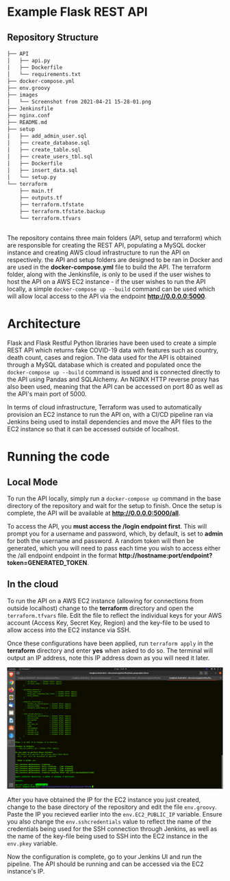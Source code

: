<h1>Example Flask REST API</h1>

<h2>Repository Structure</h2>

```
├── API
│   ├── api.py
│   ├── Dockerfile
│   └── requirements.txt
├── docker-compose.yml
├── env.groovy
├── images
│   └── Screenshot from 2021-04-21 15-28-01.png
├── Jenkinsfile
├── nginx.conf
├── README.md
├── setup
│   ├── add_admin_user.sql
│   ├── create_database.sql
│   ├── create_table.sql
│   ├── create_users_tbl.sql
│   ├── Dockerfile
│   ├── insert_data.sql
│   └── setup.py
└── terraform
    ├── main.tf
    ├── outputs.tf
    ├── terraform.tfstate
    ├── terraform.tfstate.backup
    └── terraform.tfvars


```

The repository contains three main folders (API, setup and terraform) which are
responsible for creating the REST API, populating a MySQL docker instance and creating
AWS cloud infrastructure to run the API on respectively. the API and setup folders
are designed to be ran in Docker and are used in the **docker-compose.yml** file 
to build the API. The terraform folder, along with the Jenkinsfile, is only to be
used if the user wishes to host the API on a AWS EC2 instance - if the user wishes to
run the API locally, a simple ```docker-compose up --build``` command can be used which
will allow local access to the API via the endpoint **http://0.0.0.0:5000**.

<h1>Architecture</h1>

Flask and Flask Restful Python libraries have been used to create a simple REST API
which returns fake COVID-19 data with features such as country, death count, cases and region.
The data used for the API is obtained through a MySQL database which is created and populated
once the ```docker-compose up --build``` command is issued and is connected directly to the API
using Pandas and SQLAlchemy. An NGINX HTTP reverse proxy has also been used, meaning that the API 
can be accessed on port 80 as well as the API's main port of 5000.

In terms of cloud infrastructure, Terraform was used to automatically provision an EC2 instance
to run the API on, with a CI/CD pipeline ran via Jenkins being used to install dependencies and
move the API files to the EC2 instance so that it can be accessed outside of localhost.


<h1>Running the code</h1>
<h2>Local Mode </h2>

To run the API locally, simply run a ```docker-compose up``` command in the base directory of the 
repository and wait for the setup to finish. Once the setup is complete, the API will be available
at **http://0.0.0.0:5000/all**.

To access the API, you **must access the /login endpoint first**. This will prompt you for a username
and password, which, by default, is set to **admin** for both the username and password. A random token
will then be generated, which you will need to pass each time you wish to access either the /all
endpoint endpoint in the format **http://hostname:port/endpoint?token=GENERATED_TOKEN**.

<h2>In the cloud</h2>

To run the API on a AWS EC2 instance (allowing for connections from outside localhost) change
to the **terraform** directory and open the ```terraform.tfvars``` file. Edit the file
to reflect the individual keys for your AWS account (Access Key, Secret Key, Region) and
the key-file to be used to allow access into the EC2 instance via SSH. 

Once these configurations have been applied, run ```terraform apply``` in the **terraform**
directory and enter **yes** when asked to do so. The terminal will output an IP address, note
this IP address down as you will need it later.

![alt-text](https://github.com/tomwelch2/ExampleFlaskAPI/blob/master/images/Screenshot%20from%202021-04-21%2015-28-01.png)

After you have obtained the IP for the EC2 instance you just created, change to the base directory of the 
repository and edit the file ```env.groovy```. Paste the IP you recieved earlier into the ```env.EC2_PUBLIC_IP```
variable. Ensure you also change the ```env.sshcredentials``` value to reflect the name of the credentials being
used for the SSH connection through Jenkins, as well as the name of the key-file being used to SSH into the
EC2 instance in the ```env.pkey``` variable. 

Now the configuration is complete, go to your Jenkins UI and run the pipeline. The API should be running and can
be accessed via the EC2 instance's IP.

